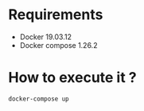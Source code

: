 # Requirements

<ul>
    <li>Docker 19.03.12</li>
    <li>Docker compose 1.26.2 </li>
</ul>

# How to execute it ?

    docker-compose up